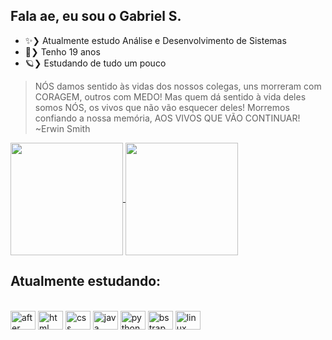 ## Fala ae, eu sou o Gabriel S.

- ✨❯ Atualmente estudo Análise e Desenvolvimento de Sistemas
- 🍃❯ Tenho 19 anos
- 🪐❯ Estudando de tudo um pouco

> NÓS damos sentido às vidas dos nossos colegas, uns morreram com CORAGEM, outros com MEDO! Mas quem dá sentido à vida deles somos NÓS, os vivos que não vão esquecer deles! Morremos confiando a nossa memória, AOS VIVOS QUE VÃO CONTINUAR! ~Erwin Smith

<a href="https://github.com/GSalustrianoSouza">
  <img height="180em" align="center" src="https://github-readme-stats.vercel.app/api?username=GSalustrianoSouza&show_icons=true&theme=dracula&count_private=true&include_all_commits=true" />
</a>
<a href="https://github.com/GSalustrianoSouza">
  <img height="180em" align="center" src="https://github-readme-stats.vercel.app/api/top-langs/?username=GSalustrianoSouza&layout=compact&theme=dracula" />
</a>

## Atualmente estudando:
<div style="display: inline_block"><br>
  <img align="center" alt="after" height="30" width="40" src="https://cdn.jsdelivr.net/gh/devicons/devicon/icons/aftereffects/aftereffects-original.svg">
  <img align="center" alt="html" height="30" width="40" src="https://cdn.jsdelivr.net/gh/devicons/devicon/icons/html5/html5-original.svg">
  <img align="center" alt="css" height="30" width="40" src="https://cdn.jsdelivr.net/gh/devicons/devicon/icons/css3/css3-original.svg">
  <img align="center" alt="java" height="30" width="40" src="https://cdn.jsdelivr.net/gh/devicons/devicon/icons/java/java-original.svg">
  <img align="center" alt="python" height="30" width="40" src="https://cdn.jsdelivr.net/gh/devicons/devicon/icons/python/python-original.svg">
  <img align="center" alt="bstrap" height="30" width="40" src="https://cdn.jsdelivr.net/gh/devicons/devicon/icons/bootstrap/bootstrap-original.svg">
  <img align="center" alt="linux" height="30" width="40" src="https://cdn.jsdelivr.net/gh/devicons/devicon/icons/linux/linux-original.svg">
</div>

  
          
        
          



